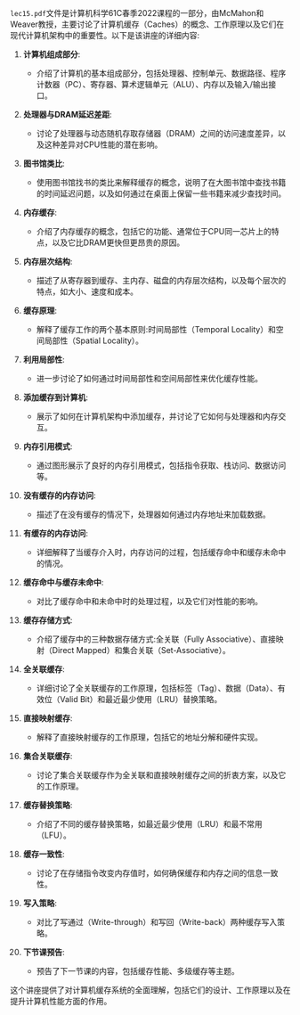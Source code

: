 `lec15.pdf`文件是计算机科学61C春季2022课程的一部分，由McMahon和Weaver教授，主要讨论了计算机缓存（Caches）的概念、工作原理以及它们在现代计算机架构中的重要性。以下是该讲座的详细内容:

1. **计算机组成部分**:
   - 介绍了计算机的基本组成部分，包括处理器、控制单元、数据路径、程序计数器（PC）、寄存器、算术逻辑单元（ALU）、内存以及输入/输出接口。

2. **处理器与DRAM延迟差距**:
   - 讨论了处理器与动态随机存取存储器（DRAM）之间的访问速度差异，以及这种差异对CPU性能的潜在影响。

3. **图书馆类比**:
   - 使用图书馆找书的类比来解释缓存的概念，说明了在大图书馆中查找书籍的时间延迟问题，以及如何通过在桌面上保留一些书籍来减少查找时间。

4. **内存缓存**:
   - 介绍了内存缓存的概念，包括它的功能、通常位于CPU同一芯片上的特点，以及它比DRAM更快但更昂贵的原因。

5. **内存层次结构**:
   - 描述了从寄存器到缓存、主内存、磁盘的内存层次结构，以及每个层次的特点，如大小、速度和成本。

6. **缓存原理**:
   - 解释了缓存工作的两个基本原则:时间局部性（Temporal Locality）和空间局部性（Spatial Locality）。

7. **利用局部性**:
   - 进一步讨论了如何通过时间局部性和空间局部性来优化缓存性能。

8. **添加缓存到计算机**:
   - 展示了如何在计算机架构中添加缓存，并讨论了它如何与处理器和内存交互。

9. **内存引用模式**:
   - 通过图形展示了良好的内存引用模式，包括指令获取、栈访问、数据访问等。

10. **没有缓存的内存访问**:
    - 描述了在没有缓存的情况下，处理器如何通过内存地址来加载数据。

11. **有缓存的内存访问**:
    - 详细解释了当缓存介入时，内存访问的过程，包括缓存命中和缓存未命中的情况。

12. **缓存命中与缓存未命中**:
    - 对比了缓存命中和未命中时的处理过程，以及它们对性能的影响。

13. **缓存存储方式**:
    - 介绍了缓存中的三种数据存储方式:全关联（Fully Associative）、直接映射（Direct Mapped）和集合关联（Set-Associative）。

14. **全关联缓存**:
    - 详细讨论了全关联缓存的工作原理，包括标签（Tag）、数据（Data）、有效位（Valid Bit）和最近最少使用（LRU）替换策略。

15. **直接映射缓存**:
    - 解释了直接映射缓存的工作原理，包括它的地址分解和硬件实现。

16. **集合关联缓存**:
    - 讨论了集合关联缓存作为全关联和直接映射缓存之间的折衷方案，以及它的工作原理。

17. **缓存替换策略**:
    - 介绍了不同的缓存替换策略，如最近最少使用（LRU）和最不常用（LFU）。

18. **缓存一致性**:
    - 讨论了在存储指令改变内存值时，如何确保缓存和内存之间的信息一致性。

19. **写入策略**:
    - 对比了写通过（Write-through）和写回（Write-back）两种缓存写入策略。

20. **下节课预告**:
    - 预告了下一节课的内容，包括缓存性能、多级缓存等主题。

这个讲座提供了对计算机缓存系统的全面理解，包括它们的设计、工作原理以及在提升计算机性能方面的作用。
